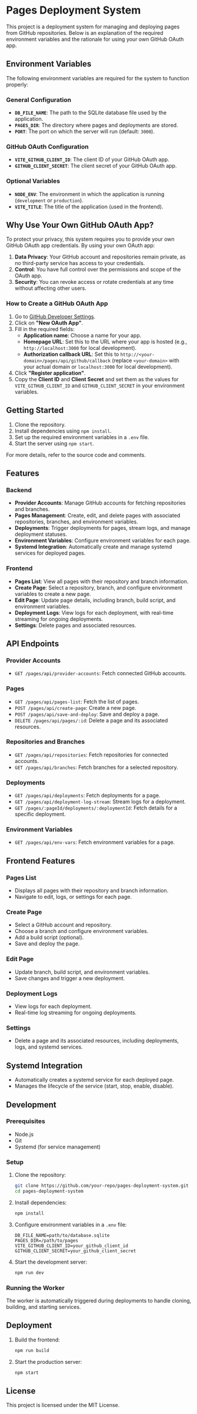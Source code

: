 # Pages Deployment System

This project is a deployment system for managing and deploying pages from GitHub repositories. Below is an explanation of the required environment variables and the rationale for using your own GitHub OAuth app.

## Environment Variables

The following environment variables are required for the system to function properly:

### General Configuration

- **`DB_FILE_NAME`**: The path to the SQLite database file used by the application.
- **`PAGES_DIR`**: The directory where pages and deployments are stored.
- **`PORT`**: The port on which the server will run (default: `3000`).

### GitHub OAuth Configuration

- **`VITE_GITHUB_CLIENT_ID`**: The client ID of your GitHub OAuth app.
- **`GITHUB_CLIENT_SECRET`**: The client secret of your GitHub OAuth app.

### Optional Variables

- **`NODE_ENV`**: The environment in which the application is running (`development` or `production`).
- **`VITE_TITLE`**: The title of the application (used in the frontend).

## Why Use Your Own GitHub OAuth App?

To protect your privacy, this system requires you to provide your own GitHub OAuth app credentials. By using your own OAuth app:

1. **Data Privacy**: Your GitHub account and repositories remain private, as no third-party service has access to your credentials.
2. **Control**: You have full control over the permissions and scope of the OAuth app.
3. **Security**: You can revoke access or rotate credentials at any time without affecting other users.

### How to Create a GitHub OAuth App

1. Go to [GitHub Developer Settings](https://github.com/settings/developers).
2. Click on **"New OAuth App"**.
3. Fill in the required fields:
   - **Application name**: Choose a name for your app.
   - **Homepage URL**: Set this to the URL where your app is hosted (e.g., `http://localhost:3000` for local development).
   - **Authorization callback URL**: Set this to `http://<your-domain>/pages/api/github/callback` (replace `<your-domain>` with your actual domain or `localhost:3000` for local development).
4. Click **"Register application"**.
5. Copy the **Client ID** and **Client Secret** and set them as the values for `VITE_GITHUB_CLIENT_ID` and `GITHUB_CLIENT_SECRET` in your environment variables.

## Getting Started

1. Clone the repository.
2. Install dependencies using `npm install`.
3. Set up the required environment variables in a `.env` file.
4. Start the server using `npm start`.

For more details, refer to the source code and comments.

## Features

### Backend

- **Provider Accounts**: Manage GitHub accounts for fetching repositories and branches.
- **Pages Management**: Create, edit, and delete pages with associated repositories, branches, and environment variables.
- **Deployments**: Trigger deployments for pages, stream logs, and manage deployment statuses.
- **Environment Variables**: Configure environment variables for each page.
- **Systemd Integration**: Automatically create and manage systemd services for deployed pages.

### Frontend

- **Pages List**: View all pages with their repository and branch information.
- **Create Page**: Select a repository, branch, and configure environment variables to create a new page.
- **Edit Page**: Update page details, including branch, build script, and environment variables.
- **Deployment Logs**: View logs for each deployment, with real-time streaming for ongoing deployments.
- **Settings**: Delete pages and associated resources.

## API Endpoints

### Provider Accounts

- `GET /pages/api/provider-accounts`: Fetch connected GitHub accounts.

### Pages

- `GET /pages/api/pages-list`: Fetch the list of pages.
- `POST /pages/api/create-page`: Create a new page.
- `POST /pages/api/save-and-deploy`: Save and deploy a page.
- `DELETE /pages/api/pages/:id`: Delete a page and its associated resources.

### Repositories and Branches

- `GET /pages/api/repositories`: Fetch repositories for connected accounts.
- `GET /pages/api/branches`: Fetch branches for a selected repository.

### Deployments

- `GET /pages/api/deployments`: Fetch deployments for a page.
- `GET /pages/api/deployment-log-stream`: Stream logs for a deployment.
- `GET /pages/:pageId/deployments/:deploymentId`: Fetch details for a specific deployment.

### Environment Variables

- `GET /pages/api/env-vars`: Fetch environment variables for a page.

## Frontend Features

### Pages List

- Displays all pages with their repository and branch information.
- Navigate to edit, logs, or settings for each page.

### Create Page

- Select a GitHub account and repository.
- Choose a branch and configure environment variables.
- Add a build script (optional).
- Save and deploy the page.

### Edit Page

- Update branch, build script, and environment variables.
- Save changes and trigger a new deployment.

### Deployment Logs

- View logs for each deployment.
- Real-time log streaming for ongoing deployments.

### Settings

- Delete a page and its associated resources, including deployments, logs, and systemd services.

## Systemd Integration

- Automatically creates a systemd service for each deployed page.
- Manages the lifecycle of the service (start, stop, enable, disable).

## Development

### Prerequisites

- Node.js
- Git
- Systemd (for service management)

### Setup

1. Clone the repository:

   ```bash
   git clone https://github.com/your-repo/pages-deployment-system.git
   cd pages-deployment-system
   ```

2. Install dependencies:

   ```bash
   npm install
   ```

3. Configure environment variables in a `.env` file:

   ```env
   DB_FILE_NAME=path/to/database.sqlite
   PAGES_DIR=/path/to/pages
   VITE_GITHUB_CLIENT_ID=your_github_client_id
   GITHUB_CLIENT_SECRET=your_github_client_secret
   ```

4. Start the development server:
   ```bash
   npm run dev
   ```

### Running the Worker

The worker is automatically triggered during deployments to handle cloning, building, and starting services.

## Deployment

1. Build the frontend:

   ```bash
   npm run build
   ```

2. Start the production server:
   ```bash
   npm start
   ```

## License

This project is licensed under the MIT License.
